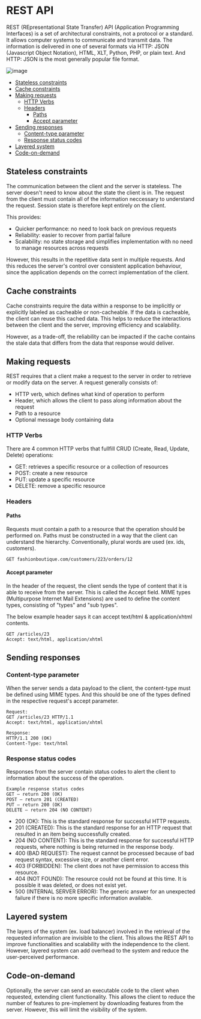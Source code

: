 # REST API
REST (REpresentational State Transfer) API (Application Programming Interfaces) is a set of architectural constraints, not a protocol or a standard.
It allows computer systems to communicate and transmit data. The information is delivered in one of several formats via
HTTP: JSON (Javascript Object Notation), HTML, XLT, Python, PHP, or plain text. And HTTP: JSON is the most generally popular file format.

![image](https://user-images.githubusercontent.com/46085656/177357787-e70ef31f-5135-45ee-87b0-073d548e7ba6.png)

- [Stateless constraints](#stateless-constraints)
- [Cache constraints](#cache-constraints)
- [Making requests](#making-requests)
  - [HTTP Verbs](#http-verbs)
  - [Headers](#headers)
    - [Paths](#paths)
    - [Accept parameter](#accept-parameter)
- [Sending responses](#sending-responses)
  - [Content-type parameter](#content-type-parameter)
  - [Response status codes](#response-status-codes)
- [Layered system](#layered-system)
- [Code-on-demand](#code-on-demand)

## Stateless constraints
The communication between the client and the server is stateless. The server doesn't need to know about the state the client is in.
The request from the client must contain all of the information neccessary to understand the request. Session state is therefore kept entirely on the client.

This provides:
- Quicker performance: no need to look back on previous requests
- Reliability: easier to recover from partial failure
- Scalability: no state storage and simplifies implementation with no need to manage resources across requests

However, this results in the repetitive data sent in multiple requests. And this reduces the server's control over consistent application behaviour, since
the application depends on the correct implementation of the client.

## Cache constraints
Cache constraints require the data within a response to be implicitly or explicitly labeled as cacheable or non-cacheable. If the data is cacheable, 
the client can reuse this cached data. This helps to reduce the interactions between the client and the server, improving efficiency and scalability. 

However, as a trade-off, the reliability can be impacted if the cache contains the stale data that differs from the data that response would deliver.

## Making requests
REST requires that a client make a request to the server in order to retrieve or modify data on the server. A request generally consists of:
- HTTP verb, which defines what kind of operation to perform
- Header, which allows the client to pass along information about the request
- Path to a resource
- Optional message body containing data

### HTTP Verbs
There are 4 common HTTP verbs that fullfill CRUD (Create, Read, Update, Delete) operations:
- GET: retrieves a specific resource or a collection of resources
- POST: create a new resource
- PUT: update a specific resource
- DELETE: remove a specific resource

### Headers
#### Paths
Requests must contain a path to a resource that the operation should be performed on. Paths must be constructed in a way that the client can
understand the hierarchy. Conventionally, plural words are used (ex. ids, customers).

    GET fashionboutique.com/customers/223/orders/12
    
#### Accept parameter
In the header of the request, the client sends the type of content that it is able to receive from the server. This is called the Accept field.
MIME types (Multipurpose Internet Mail Extensions) are used to define the content types, consisting of "types" and "sub types".

The below example header says it can accept text/html & application/xhtml contents.

    GET /articles/23
    Accept: text/html, application/xhtml
    
## Sending responses
### Content-type parameter
When the server sends a data payload to the client, the content-type must be defined using MIME types. And this should be one of the types
defined in the respective request's accept parameter.

    Request:
    GET /articles/23 HTTP/1.1
    Accept: text/html, application/xhtml
    
    Response:
    HTTP/1.1 200 (OK)
    Content-Type: text/html
    
### Response status codes
Responses from the server contain status codes to alert the client to information about the success of the operation.

    Example response status codes
    GET — return 200 (OK)
    POST — return 201 (CREATED)
    PUT — return 200 (OK)
    DELETE — return 204 (NO CONTENT)

- 200 (OK): This is the standard response for successful HTTP requests.
- 201 (CREATED): This is the standard response for an HTTP request that resulted in an item being successfully created.
- 204 (NO CONTENT): This is the standard response for successful HTTP requests, where nothing is being returned in the response body.
- 400 (BAD REQUEST): The request cannot be processed because of bad request syntax, excessive size, or another client error.
- 403 (FORBIDDEN): The client does not have permission to access this resource.
- 404 (NOT FOUND): The resource could not be found at this time. It is possible it was deleted, or does not exist yet.
- 500 (INTERNAL SERVER ERROR): The generic answer for an unexpected failure if there is no more specific information available.

## Layered system
The layers of the system (ex. load balancer) involved in the retrieval of the requested information are invisible to the client.
This allows the REST API to improve functionalities and scalability with the independence to the client. However, layered system can add overhead to the
system and reduce the user-perceived performance.

## Code-on-demand
Optionally, the server can send an executable code to the client when requested, extending client functionality. 
This allows the client to reduce the number of features to pre-implement by downloading features from the server. However, this will limit the visibility 
of the system.
